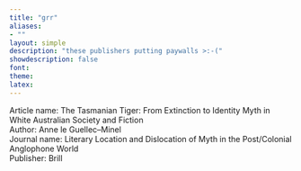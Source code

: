 ```yaml
---
title: "grr"
aliases:
- ""
layout: simple
description: "these publishers putting paywalls >:-("
showdescription: false
font: 
theme: 
latex: 
---
```


Article name: The Tasmanian Tiger: From Extinction to Identity Myth in White Australian Society and Fiction   
Author: Anne le Guellec–Minel  
Journal name: Literary Location and Dislocation of Myth in the Post/Colonial Anglophone World  
Publisher: Brill  

